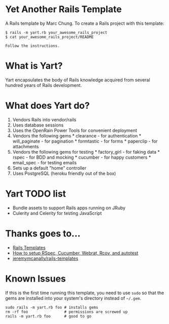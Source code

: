 Yet Another Rails Template
==========================

A Rails template by Marc Chung. To create a Rails project with this template:

    $ rails -m yart.rb your_awesome_rails_project
    $ cat your_awesome_rails_project/README

    Follow the instructions.

What is Yart?
=============

Yart encapsulates the body of Rails knowledge acquired from several hundred years of Rails development.

What does Yart do?
==================

  1. Vendors Rails into vendor/rails
  2. Uses database sessions
  3. Uses the OpenRain Power Tools for convenient deployment
  4. Vendors the following gems
    * clearance - for authentication
    * will_paginate - for pagination
    * formtastic - for forms
    * paperclip - for attachments
  5. Vendors the following gems for testing
    * factory_girl - for faking data
    * rspec - for BDD and mocking
    * cucumber - for happy customers
    * email_spec - for testing emails
  6. Sets up a default "home" controller
  7. Uses PostgreSQL (heroku friendly out of the box)

Yart TODO list
==============

  * Bundle assets to support Rails apps running on JRuby
  * Culerity and Celerity for testing JavaScript

Thanks goes to...
=================

  * [Rails Templates][1]
  * [How to setup RSpec, Cucumber, Webrat, Rcov, and autotest][2]
  * [jeremymcanally/rails-templates][3]


Known Issues
============

If this is the first time running this template, you need to use `sudo` so that the
gems are installed into your system's directory instead of `~/.gem`.

    sudo rails -m yart.rb foo # installs gems
    rm -rf foo                # permissions are screwed up
    rails -m yart.rb foo      # good to go


  [1]: http://m.onkey.org/2008/12/4/rails-templates
  [2]: http://www.claytonlz.com/index.php/2009/04/how-to-setup-rspec-cucumber-webrat-rcov-and-autotest-on-leopard/
  [3]: http://github.com/jeremymcanally/rails-templates

